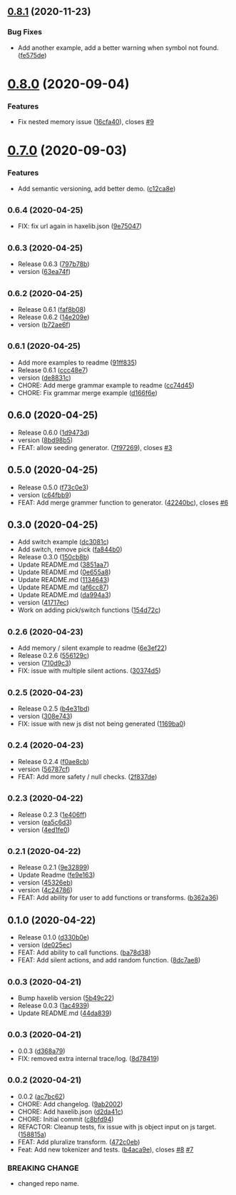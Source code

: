 ## [0.8.1](https://github.com/dropecho/storygen/compare/0.8.0...0.8.1) (2020-11-23)


### Bug Fixes

* Add another example, add a better warning when symbol not found. ([fe575de](https://github.com/dropecho/storygen/commit/fe575de8301c0127c647960ea7bed4c054195268))

# [0.8.0](https://github.com/dropecho/storygen/compare/0.7.0...0.8.0) (2020-09-04)


### Features

* Fix nested memory issue ([16cfa40](https://github.com/dropecho/storygen/commit/16cfa40f2eb69bb7a873b44c6510154a7e8dc36c)), closes [#9](https://github.com/dropecho/storygen/issues/9)

# [0.7.0](https://github.com/dropecho/storygen/compare/0.6.4...0.7.0) (2020-09-03)


### Features

* Add semantic versioning, add better demo. ([c12ca8e](https://github.com/dropecho/storygen/commit/c12ca8e437c717bc3795d21349f2aef1a04a39b5))

## <small>0.6.4 (2020-04-25)</small>

* FIX: fix url again in haxelib.json ([9e75047](https://github.com/dropecho/storygen/commit/9e75047))



## <small>0.6.3 (2020-04-25)</small>

* Release 0.6.3 ([797b78b](https://github.com/dropecho/storygen/commit/797b78b))
* version ([63ea74f](https://github.com/dropecho/storygen/commit/63ea74f))



## <small>0.6.2 (2020-04-25)</small>

* Release 0.6.1 ([faf8b08](https://github.com/dropecho/storygen/commit/faf8b08))
* Release 0.6.2 ([14e209e](https://github.com/dropecho/storygen/commit/14e209e))
* version ([b72ae6f](https://github.com/dropecho/storygen/commit/b72ae6f))



## <small>0.6.1 (2020-04-25)</small>

* Add more examples to readme ([91ff835](https://github.com/dropecho/storygen/commit/91ff835))
* Release 0.6.1 ([ccc48e7](https://github.com/dropecho/storygen/commit/ccc48e7))
* version ([de8831c](https://github.com/dropecho/storygen/commit/de8831c))
* CHORE: Add merge grammar example to readme ([cc74d45](https://github.com/dropecho/storygen/commit/cc74d45))
* CHORE: Fix grammar merge example ([d166f6e](https://github.com/dropecho/storygen/commit/d166f6e))



## 0.6.0 (2020-04-25)

* Release 0.6.0 ([1d9473d](https://github.com/dropecho/storygen/commit/1d9473d))
* version ([8bd98b5](https://github.com/dropecho/storygen/commit/8bd98b5))
* FEAT: allow seeding generator. ([7f97269](https://github.com/dropecho/storygen/commit/7f97269)), closes [#3](https://github.com/dropecho/storygen/issues/3)



## 0.5.0 (2020-04-25)

* Release 0.5.0 ([f73c0e3](https://github.com/dropecho/storygen/commit/f73c0e3))
* version ([c64fbb9](https://github.com/dropecho/storygen/commit/c64fbb9))
* FEAT: Add merge grammer function to generator. ([42240bc](https://github.com/dropecho/storygen/commit/42240bc)), closes [#6](https://github.com/dropecho/storygen/issues/6)



## 0.3.0 (2020-04-25)

* Add switch example ([dc3081c](https://github.com/dropecho/storygen/commit/dc3081c))
* Add switch, remove pick ([fa844b0](https://github.com/dropecho/storygen/commit/fa844b0))
* Release 0.3.0 ([150cb8b](https://github.com/dropecho/storygen/commit/150cb8b))
* Update README.md ([3851aa7](https://github.com/dropecho/storygen/commit/3851aa7))
* Update README.md ([0e655a8](https://github.com/dropecho/storygen/commit/0e655a8))
* Update README.md ([1134643](https://github.com/dropecho/storygen/commit/1134643))
* Update README.md ([af6cc87](https://github.com/dropecho/storygen/commit/af6cc87))
* Update README.md ([da994a3](https://github.com/dropecho/storygen/commit/da994a3))
* version ([41717ec](https://github.com/dropecho/storygen/commit/41717ec))
* Work on adding pick/switch functions ([154d72c](https://github.com/dropecho/storygen/commit/154d72c))



## <small>0.2.6 (2020-04-23)</small>

* Add memory / silent example to readme ([6e3ef22](https://github.com/dropecho/storygen/commit/6e3ef22))
* Release 0.2.6 ([556129c](https://github.com/dropecho/storygen/commit/556129c))
* version ([710d9c3](https://github.com/dropecho/storygen/commit/710d9c3))
* FIX: issue with multiple silent actions. ([30374d5](https://github.com/dropecho/storygen/commit/30374d5))



## <small>0.2.5 (2020-04-23)</small>

* Release 0.2.5 ([b4e31bd](https://github.com/dropecho/storygen/commit/b4e31bd))
* version ([308e743](https://github.com/dropecho/storygen/commit/308e743))
* FIX: issue with new js dist not being generated ([1169ba0](https://github.com/dropecho/storygen/commit/1169ba0))



## <small>0.2.4 (2020-04-23)</small>

* Release 0.2.4 ([f0ae8cb](https://github.com/dropecho/storygen/commit/f0ae8cb))
* version ([56787cf](https://github.com/dropecho/storygen/commit/56787cf))
* FEAT: Add more safety / null checks. ([2f837de](https://github.com/dropecho/storygen/commit/2f837de))



## <small>0.2.3 (2020-04-22)</small>

* Release 0.2.3 ([1e406ff](https://github.com/dropecho/storygen/commit/1e406ff))
* version ([ea5c6d3](https://github.com/dropecho/storygen/commit/ea5c6d3))
* version ([4ed1fe0](https://github.com/dropecho/storygen/commit/4ed1fe0))



## <small>0.2.1 (2020-04-22)</small>

* Release 0.2.1 ([9e32899](https://github.com/dropecho/storygen/commit/9e32899))
* Update Readme ([fe9e163](https://github.com/dropecho/storygen/commit/fe9e163))
* version ([45326eb](https://github.com/dropecho/storygen/commit/45326eb))
* version ([4c24786](https://github.com/dropecho/storygen/commit/4c24786))
* FEAT: Add ability for user to add functions or transforms. ([b362a36](https://github.com/dropecho/storygen/commit/b362a36))



## 0.1.0 (2020-04-22)

* Release 0.1.0 ([d330b0e](https://github.com/dropecho/storygen/commit/d330b0e))
* version ([de025ec](https://github.com/dropecho/storygen/commit/de025ec))
* FEAT: Add ability to call functions. ([ba78d38](https://github.com/dropecho/storygen/commit/ba78d38))
* FEAT: Add silent actions, and add random function. ([8dc7ae8](https://github.com/dropecho/storygen/commit/8dc7ae8))



## <small>0.0.3 (2020-04-21)</small>

* Bump haxelib version ([5b49c22](https://github.com/dropecho/storygen/commit/5b49c22))
* Release 0.0.3 ([1ac4939](https://github.com/dropecho/storygen/commit/1ac4939))
* Update README.md ([44da839](https://github.com/dropecho/storygen/commit/44da839))



## <small>0.0.3 (2020-04-21)</small>

* 0.0.3 ([d368a79](https://github.com/dropecho/storygen/commit/d368a79))
* FIX: removed extra internal trace/log. ([8d78419](https://github.com/dropecho/storygen/commit/8d78419))



## <small>0.0.2 (2020-04-21)</small>

* 0.0.2 ([ac7bc62](https://github.com/dropecho/storygen/commit/ac7bc62))
* CHORE: Add changelog. ([9ab2002](https://github.com/dropecho/storygen/commit/9ab2002))
* CHORE: Add haxelib.json ([d2da41c](https://github.com/dropecho/storygen/commit/d2da41c))
* CHORE: Initial commit ([c8bfd94](https://github.com/dropecho/storygen/commit/c8bfd94))
* REFACTOR: Cleanup tests, fix issue with js object input on js target. ([158815a](https://github.com/dropecho/storygen/commit/158815a))
* FEAT: Add pluralize transform. ([472c0eb](https://github.com/dropecho/storygen/commit/472c0eb))
* Feat: Add new tokenizer and tests. ([b4aca9e](https://github.com/dropecho/storygen/commit/b4aca9e)), closes [#8](https://github.com/dropecho/storygen/issues/8) [#7](https://github.com/dropecho/storygen/issues/7)


### BREAKING CHANGE

* changed repo name.
